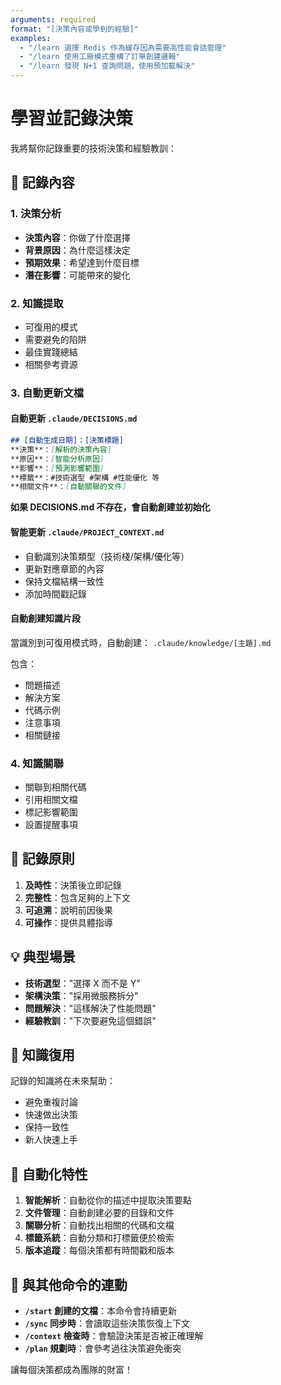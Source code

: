 ```yaml
---
arguments: required
format: "[決策內容或學到的經驗]"
examples:
  - "/learn 選擇 Redis 作為緩存因為需要高性能會話管理"
  - "/learn 使用工廠模式重構了訂單創建邏輯"
  - "/learn 發現 N+1 查詢問題，使用預加載解決"
---
```


# 學習並記錄決策

我將幫你記錄重要的技術決策和經驗教訓：

## 📝 記錄內容

### 1. 決策分析
- **決策內容**：你做了什麼選擇
- **背景原因**：為什麼這樣決定
- **預期效果**：希望達到什麼目標
- **潛在影響**：可能帶來的變化

### 2. 知識提取
- 可復用的模式
- 需要避免的陷阱
- 最佳實踐總結
- 相關參考資源

### 3. 自動更新文檔

#### 自動更新 `.claude/DECISIONS.md`
```markdown
## [自動生成日期]：[決策標題]
**決策**：[解析的決策內容]
**原因**：[智能分析原因]
**影響**：[預測影響範圍]
**標籤**：#技術選型 #架構 #性能優化 等
**相關文件**：[自動關聯的文件]
```

**如果 DECISIONS.md 不存在，會自動創建並初始化**

#### 智能更新 `.claude/PROJECT_CONTEXT.md`
- 自動識別決策類型（技術棧/架構/優化等）
- 更新對應章節的內容
- 保持文檔結構一致性
- 添加時間戳記錄

#### 自動創建知識片段
當識別到可復用模式時，自動創建：
`.claude/knowledge/[主題].md`

包含：
- 問題描述
- 解決方案
- 代碼示例
- 注意事項
- 相關鏈接

### 4. 知識關聯
- 關聯到相關代碼
- 引用相關文檔
- 標記影響範圍
- 設置提醒事項

## 🎯 記錄原則

1. **及時性**：決策後立即記錄
2. **完整性**：包含足夠的上下文
3. **可追溯**：說明前因後果
4. **可操作**：提供具體指導

## 💡 典型場景

- **技術選型**："選擇 X 而不是 Y"
- **架構決策**："採用微服務拆分"
- **問題解決**："這樣解決了性能問題"
- **經驗教訓**："下次要避免這個錯誤"

## 🔄 知識復用

記錄的知識將在未來幫助：
- 避免重複討論
- 快速做出決策
- 保持一致性
- 新人快速上手

## 🤖 自動化特性

1. **智能解析**：自動從你的描述中提取決策要點
2. **文件管理**：自動創建必要的目錄和文件
3. **關聯分析**：自動找出相關的代碼和文檔
4. **標籤系統**：自動分類和打標籤便於檢索
5. **版本追蹤**：每個決策都有時間戳和版本

## 🔗 與其他命令的連動

- **`/start` 創建的文檔**：本命令會持續更新
- **`/sync` 同步時**：會讀取這些決策恢復上下文
- **`/context` 檢查時**：會驗證決策是否被正確理解
- **`/plan` 規劃時**：會參考過往決策避免衝突

讓每個決策都成為團隊的財富！